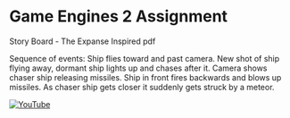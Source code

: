 # Game Engines 2 Assignment
 
Story Board - The Expanse Inspired pdf


Sequence of events: Ship flies toward and past camera. New shot of ship flying away, dormant ship lights up and chases after it. Camera shows chaser ship releasing missiles. Ship in front fires backwards and blows up missiles. As chaser ship gets closer it suddenly gets struck by a meteor.

[![YouTube](https://img.youtube.com/vi/VUUFnwaLggk.jpg)](https://www.youtube.com/watch?v=VUUFnwaLggk)


